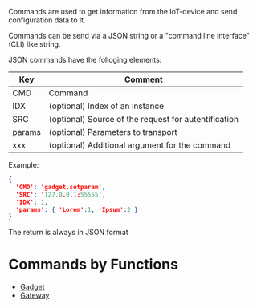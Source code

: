 Commands are used to get information from the IoT-device and send configuration data to it.

Commands can be send via a JSON string or a "command line interface" (CLI) like string.

JSON commands have the folloging elements:

| Key | Comment |
|-|-|
| CMD | Command |
| IDX | (optional) Index of an instance |
| SRC | (optional) Source of the request for autentification |
| params | (optional) Parameters to transport |
| xxx | (optional) Additional argument for the command |

Example:

```JSON
{
  'CMD': 'gadget.setparam',
  'SRC': '127.0.0.1:55555',
  'IDX': 1,
  'params': { 'Lorem':1, 'Ipsum':2 }
}
```

The return is always in JSON format


# Commands by Functions

* [Gadget](Gadget)
* [Gateway](Gateway)